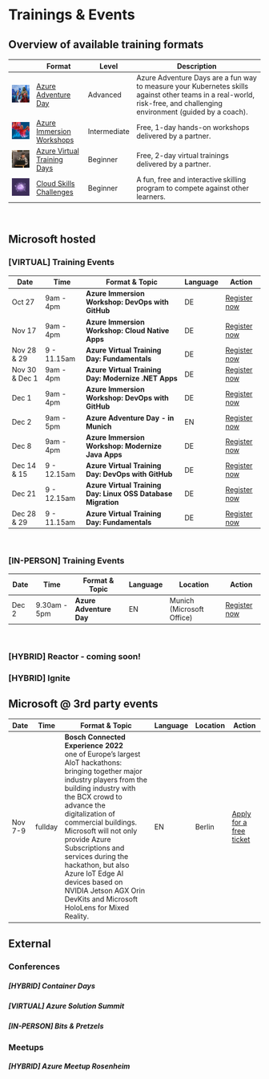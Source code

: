 # Trainings & Events

## Overview of available training formats

|        | Format   | Level |Description                          |   
|--------|---------|--------|-------------------------------------|
| <img src="./assets/azure_adventure_day.jpg">| [Azure Adventure Day](https://aka.ms/azure-adventure-day) | Advanced | Azure Adventure Days are a fun way to measure your Kubernetes skills against other teams in a real-world, risk-free, and challenging environment (guided by a coach).  |   
| <img src="./assets/azure_immersion_workshop.jpg">| [Azure Immersion Workshops](https://www.microsoft.com/de-de/techwiese/events/immersion-workshops.aspx) | Intermediate | Free, 1-day hands-on workshops delivered by a partner. |   
| <img src="./assets/azure_virtual_training_days.jpg">| [Azure Virtual Training Days](https://www.microsoft.com/de-de/techwiese/events/microsoft-training-days.aspx)| Beginner | Free, 2-day virtual trainings delivered by a partner. |   
| <img src="./assets/cloud_skills_challenge.jpg">| [Cloud Skills Challenges](https://www.microsoft.com/de-de/techwiese/events/cloud-skills-challenge.aspx)| Beginner | A fun, free and interactive skilling program to compete against other learners. |   

<br/>

## Microsoft hosted

### [VIRTUAL] Training Events

| Date   | Time   | Format & Topic | Language                     |   Action |
|--------|---------|--------|-------------------------------------|----------------|
| Oct 27 | 9am - 4pm | **Azure Immersion Workshop: DevOps with GitHub** | DE|[Register now](https://mktoevents.com/Microsoft+Event/360315/157-GQE-382)|
| Nov 17 | 9am - 4pm | **Azure Immersion Workshop: Cloud Native Apps** | DE|[Register now](https://mktoevents.com/Microsoft+Event/360979/157-GQE-382)|
| Nov 28 & 29 | 9 - 11.15am | **Azure Virtual Training Day: Fundamentals** | DE |[Register now](https://mktoevents.com/Microsoft+Event/365650/157-GQE-382)|
| Nov 30 & Dec 1 | 9am - 4pm | **Azure Virtual Training Day: Modernize .NET Apps** | DE |[Register now](https://mktoevents.com/Microsoft+Event/366180/157-GQE-382)|
| Dec 1 | 9am - 4pm | **Azure Immersion Workshop: DevOps with GitHub** | DE |[Register now](https://mktoevents.com/Microsoft+Event/361551/157-GQE-382)|
| Dec 2 | 9am - 5pm | **Azure Adventure Day - in Munich** | EN | [Register now]()|
| Dec 8 | 9am - 4pm | **Azure Immersion Workshop: Modernize Java Apps** | DE | [Register now](https://mktoevents.com/Microsoft+Event/363777/157-GQE-382)|
| Dec 14 & 15 | 9 - 12.15am | **Azure Virtual Training Day: DevOps with GitHub** | DE | [Register now](https://mktoevents.com/Microsoft+Event/367804/157-GQE-382)|
| Dec 21 | 9 - 12.15am | **Azure Virtual Training Day: Linux OSS Database Migration** | DE | [Register now](https://mktoevents.com/Microsoft+Event/367981/157-GQE-382)|
| Dec 28 & 29 | 9 - 11.15am | **Azure Virtual Training Day: Fundamentals** | DE |[Register now](https://mktoevents.com/Microsoft+Event/368475/157-GQE-382)|


<br/>

### [IN-PERSON] Training Events
| Date   | Time   | Format & Topic | Language                     |   Location | Action |
|--------|---------|--------|-------------------------------------|------------|--------|
| Dec 2 | 9.30am - 5pm | **Azure Adventure Day** | EN |Munich (Microsoft Office) | [Register now](https://msevents.microsoft.com/event?id=228049368)

<br/>



### [HYBRID] Reactor - coming soon!

### [HYBRID] Ignite

## Microsoft @ 3rd party events
| Date   | Time   | Format & Topic | Language                     |   Location | Action |
|--------|---------|--------|-------------------------------------|------------|--------|
| Nov 7-9 | fullday | **Bosch Connected Experience 2022** <br> one of Europe’s largest AIoT hackathons: bringing together major industry players from the building industry with the BCX crowd to advance the digitalization of commercial buildings. <br> Microsoft will not only provide Azure Subscriptions and services during the hackathon, but also Azure IoT Edge AI devices based on NVIDIA Jetson AGX Orin DevKits and Microsoft HoloLens for Mixed Reality. | EN | Berlin | [Apply for a free ticket](https://bosch-connected-world.com/hackathon/building/)

## External

### Conferences

##### [HYBRID] Container Days
##### [VIRTUAL] Azure Solution Summit
##### [IN-PERSON] Bits & Pretzels

### Meetups

##### [HYBRID] Azure Meetup Rosenheim
